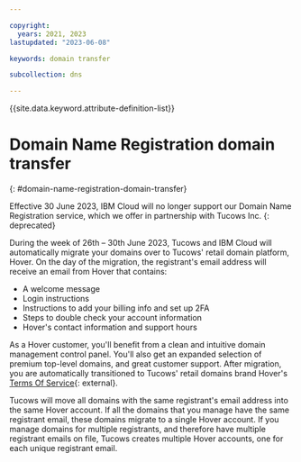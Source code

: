 ```yaml
---

copyright:
  years: 2021, 2023
lastupdated: "2023-06-08"

keywords: domain transfer

subcollection: dns

---
```


{{site.data.keyword.attribute-definition-list}}

# Domain Name Registration domain transfer
{: #domain-name-registration-domain-transfer}

Effective 30 June 2023, IBM Cloud will no longer support our Domain Name Registration service, which we offer in partnership with Tucows Inc.
{: deprecated}

During the week of 26th – 30th June 2023, Tucows and IBM Cloud will automatically migrate your domains over to Tucows' retail domain platform, Hover. On the day of the migration, the registrant's email address will receive an email from Hover that contains:

* A welcome message
* Login instructions
* Instructions to add your billing info and set up 2FA
* Steps to double check your account information
* Hover's contact information and support hours

As a Hover customer, you'll benefit from a clean and intuitive domain management control panel. You'll also get an expanded selection of premium top-level domains, and great customer support. After migration, you are automatically transitioned to Tucows' retail domains brand Hover's [Terms Of Service](https://www.hover.com/tos){: external}.

Tucows will move all domains with the same registrant's email address into the same Hover account. If all the domains that you manage have the same registrant email, these domains migrate to a single Hover account. If you manage domains for multiple registrants, and therefore have multiple registrant emails on file, Tucows creates multiple Hover accounts, one for each unique registrant email.
